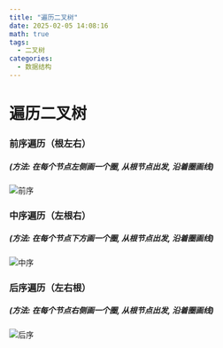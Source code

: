 ```yaml
---
title: "遍历二叉树"     
date: 2025-02-05 14:08:16
math: true
tags: 
  - 二叉树
categories: 
  - 数据结构
---
```


# 遍历二叉树

### 前序遍历（根左右）

##### (方法: 在每个节点左侧画一个圈, 从根节点出发, 沿着圈画线)

![前序](https://img.dexbug.com/i/2025/03/25/tx1r9i.jpg)

### 中序遍历（左根右）

##### (方法: 在每个节点下方画一个圈, 从根节点出发, 沿着圈画线)

![中序](https://img.dexbug.com/i/2025/03/25/tx1thz.jpg)

### 后序遍历（左右根）

##### (方法: 在每个节点右侧画一个圈, 从根节点出发, 沿着圈画线)

![后序](https://img.dexbug.com/i/2025/03/25/tx1i4y.jpg)


